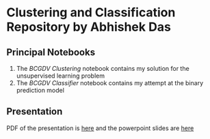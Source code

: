 # Clustering and Classification Repository by Abhishek Das

## Principal Notebooks

1. The *BCGDV Clustering* notebook contains my solution for the unsupervised learning problem
2. The *BCGDV Classifier* notebook contains my attempt at the binary prediction model


## Presentation

PDF of the presentation is [here](https://factorwonk.github.io/bcgdv.pdf) and the powerpoint slides are [here](https://factorwonk.github.io/bcgdv.pptx)
